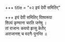 +++
title = "०२ इयं देवी समितिर्"

+++
इयं देवी समितिर् विश्वरूपा  
शिल्पं कृण्वाना चरति जनेषु ।  
तां राजानः कवयो हृत्सु केतैर्  
अराजानश् च वदनैः पुनन्ति ॥